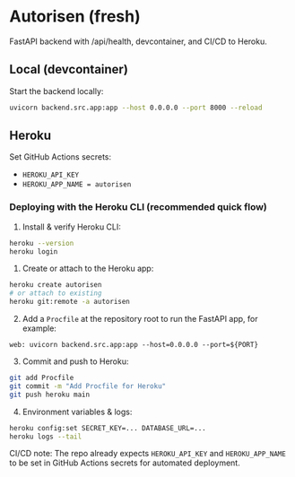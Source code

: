# Autorisen (fresh)

FastAPI backend with /api/health, devcontainer, and CI/CD to Heroku.

## Local (devcontainer)

Start the backend locally:

```bash
uvicorn backend.src.app:app --host 0.0.0.0 --port 8000 --reload
```

## Heroku

Set GitHub Actions secrets:

- `HEROKU_API_KEY`
- `HEROKU_APP_NAME = autorisen`

### Deploying with the Heroku CLI (recommended quick flow)

1. Install & verify Heroku CLI:

```bash
heroku --version
heroku login
```

1. Create or attach to the Heroku app:

```bash
heroku create autorisen
# or attach to existing
heroku git:remote -a autorisen
```

2. Add a `Procfile` at the repository root to run the FastAPI app, for example:

```text
web: uvicorn backend.src.app:app --host=0.0.0.0 --port=${PORT}
```

3. Commit and push to Heroku:

```bash
git add Procfile
git commit -m "Add Procfile for Heroku"
git push heroku main
```

4. Environment variables & logs:

```bash
heroku config:set SECRET_KEY=... DATABASE_URL=...
heroku logs --tail
```

CI/CD note: The repo already expects `HEROKU_API_KEY` and `HEROKU_APP_NAME` to be set in GitHub Actions secrets for automated deployment.
